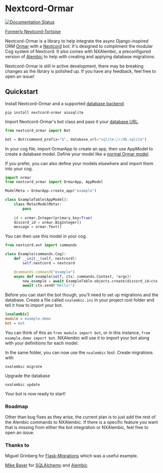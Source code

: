 # Nextcord-Ormar

[![Documentation Status](https://readthedocs.org/projects/nextcord-ormar/badge/?version=latest&style=for-the-badge)](https://nextcord-ormar.readthedocs.io/en/latest/?badge=latest)

[Formerly Nextcord-Tortoise](docs/goodbye-tortoise.md)

Nextcord-Ormar is a library to help integrate the async Django-inspired ORM
[Ormar](https://github.com/collerek/ormar) with a [Nextcord](https://github.com/nextcord/nextcord/) bot. It's 
designed to compliment the modular Cog system of Nextcord. It also comes with NXAlembic, a preconfigured version of
[Alembic](https://github.com/sqlalchemy/alembic) to help with creating and applying database migrations.

Nextcord-Ormar is still in active development, there may be breaking changes as the library is polished up. If you have 
any feedback, feel free to open an issue!

## Quickstart

Install Nextcord-Ormar and a supported [database backend](https://www.encode.io/databases/).

```shell
pip install nextcord-ormar aiosqlite
```


Import Nextcord-Ormar's bot class and pass it your [database URL](https://docs.sqlalchemy.org/en/14/core/engines.html#database-urls).

```python
from nextcord_ormar import Bot

bot = Bot(command_prefix="$", database_url="sqlite:///db.sqlite")
```

In your cog file, import OrmarApp to create an app, then use AppModel to create a database model. Define your model 
like a [normal Ormar model](https://collerek.github.io/ormar/models/).

If you prefer, you can also define your models elsewhere and import them into your cog.

```python
import ormar
from nextcord_ormar import OrmarApp, AppModel

ModelMeta = OrmarApp.create_app("example")

class ExampleTable(AppModel):
    class Meta(ModelMeta):
        pass
    
    id = ormar.Integer(primary_key=True)
    discord_id = ormar.BigInteger()
    message = ormar.Text()
```

You can then use this model in your cog.

```python
from nextcord.ext import commands

class Example(commands.Cog):
    def __init__(self, nextcord):
        self.nextcord = nextcord

    @commands.command("example")
    async def example(self, ctx: commands.Context, *args):
        new_example = await ExampleTable.objects.create(discord_id=ctx.author.id, message=args[0])
        await ctx.send("Hello!")
```

Before you can start the bot though, you'll need to set up migrations and the database. Create a file called 
`nxalembic.ini` in your project root folder and tell it how to import your bot.

```ini
[nxalembic]
module = example.demo
bot = bot
```

You can think of this as `from module import bot`, or in this instance, `from example.demo import bot`. NXAlembic will 
use it to import your bot along with your definitions for each model.

In the same folder, you can now use the `nxalembic` tool. Create migrations with

```shell
nxalembic migrate
```

Upgrade the database

```shell
nxalembic update
```

Your bot is now ready to start!


### Roadmap

Other than bug fixes as they arise, the current plan is to just add the rest of the Alembic commands to NXAlembic. 
If there is a specific feature you want that is missing from either the bot integration or NXAlembic, feel free to 
open an issue.

### Thanks to

Miguel Grinberg for [Flask-Migrations](https://github.com/miguelgrinberg/Flask-Migrate) which was a useful example.

[Mike Bayer](https://github.com/zzzeek) for [SQLAlchemy](https://www.sqlalchemy.org/) and [Alembic](https://github.com/sqlalchemy/alembic/)


